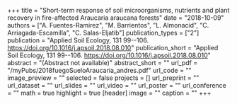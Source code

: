 +++
title = "Short-term response of soil microorganisms, nutrients and plant recovery in fire-affected Araucaria araucana forests"
date = "2018-10-09"
authors = ["A. Fuentes-Ramirez", "M. Barrientos", "L. Almonacid", "C. Arriagada-Escamilla", "C. Salas-Eljatib"]
publication_types = ["2"]
publication = "Applied Soil Ecology, 131 99--106. https://doi.org/10.1016/j.apsoil.2018.08.010"
publication_short = "Applied Soil Ecology, 131 99--106. https://doi.org/10.1016/j.apsoil.2018.08.010"
abstract = "(Abstract not available)"
abstract_short = ""
url_pdf = "/myPubs/2018fuegoSueloAraucaria_andres.pdf"
url_code = ""
image_preview = ""
selected = false
projects = []
url_preprint = ""
url_dataset = ""
url_slides = ""
url_video = ""
url_poster = ""
url_conference = ""
math = true
highlight = true
[header]
image = ""
caption = ""
+++
